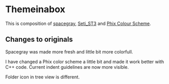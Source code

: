 # Themeinabox

This is composition of [spacegray](https://github.com/kkga/spacegray), [Seti_ST3](https://github.com/ctf0/Seti_ST3) and [Phix Colour Scheme](https://github.com/stuartherbert/sublime-phix-color-scheme). 

## Changes to originals

Spacegray was made more fresh and little bit more colorfull.

I have changed a Phix color scheme a little bit and made it work better with C++ code. Current indent guidelines are now more visible.

Folder icon in tree view is different.


